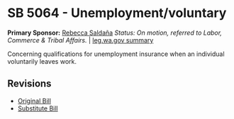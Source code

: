 # SB 5064 - Unemployment/voluntary
**Primary Sponsor:** [Rebecca Saldaña](/person/leg/rebecca.saldana.md)
*Status: On motion, referred to Labor, Commerce & Tribal Affairs.* | [leg.wa.gov summary](https://app.leg.wa.gov/billsummary?BillNumber=5064&Year=2021)

Concerning qualifications for unemployment insurance when an individual voluntarily leaves work.

## Revisions
* [Original Bill](1/)
* [Substitute Bill](S/)
